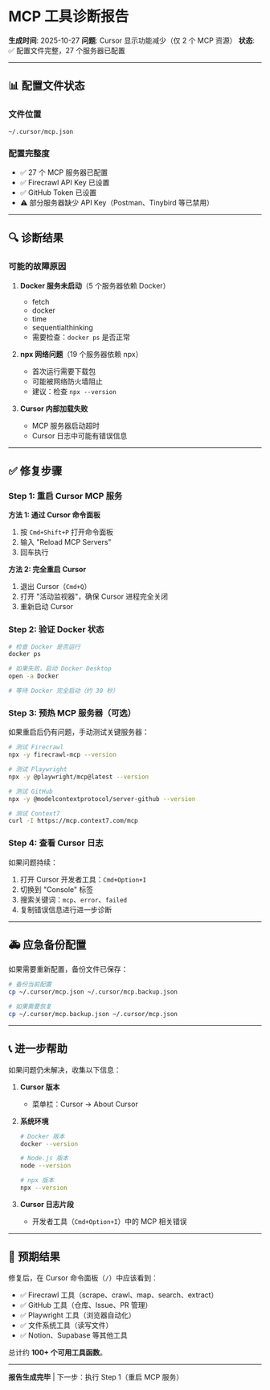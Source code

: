 # MCP 工具诊断报告

**生成时间**: 2025-10-27
**问题**: Cursor 显示功能减少（仅 2 个 MCP 资源）
**状态**: ✅ 配置文件完整，27 个服务器已配置

---

## 📊 配置文件状态

### 文件位置
```
~/.cursor/mcp.json
```

### 配置完整度
- ✅ 27 个 MCP 服务器已配置
- ✅ Firecrawl API Key 已设置
- ✅ GitHub Token 已设置
- ⚠️ 部分服务器缺少 API Key（Postman、Tinybird 等已禁用）

---

## 🔍 诊断结果

### 可能的故障原因

1. **Docker 服务未启动**（5 个服务器依赖 Docker）
   - fetch
   - docker
   - time
   - sequentialthinking
   - 需要检查：`docker ps` 是否正常

2. **npx 网络问题**（19 个服务器依赖 npx）
   - 首次运行需要下载包
   - 可能被网络防火墙阻止
   - 建议：检查 `npx --version`

3. **Cursor 内部加载失败**
   - MCP 服务器启动超时
   - Cursor 日志中可能有错误信息

---

## ✅ 修复步骤

### Step 1: 重启 Cursor MCP 服务

**方法 1: 通过 Cursor 命令面板**
1. 按 `Cmd+Shift+P` 打开命令面板
2. 输入 "Reload MCP Servers"
3. 回车执行

**方法 2: 完全重启 Cursor**
1. 退出 Cursor（`Cmd+Q`）
2. 打开 "活动监视器"，确保 Cursor 进程完全关闭
3. 重新启动 Cursor

### Step 2: 验证 Docker 状态

```bash
# 检查 Docker 是否运行
docker ps

# 如果失败，启动 Docker Desktop
open -a Docker

# 等待 Docker 完全启动（约 30 秒）
```

### Step 3: 预热 MCP 服务器（可选）

如果重启后仍有问题，手动测试关键服务器：

```bash
# 测试 Firecrawl
npx -y firecrawl-mcp --version

# 测试 Playwright
npx -y @playwright/mcp@latest --version

# 测试 GitHub
npx -y @modelcontextprotocol/server-github --version

# 测试 Context7
curl -I https://mcp.context7.com/mcp
```

### Step 4: 查看 Cursor 日志

如果问题持续：

1. 打开 Cursor 开发者工具：`Cmd+Option+I`
2. 切换到 "Console" 标签
3. 搜索关键词：`mcp`、`error`、`failed`
4. 复制错误信息进行进一步诊断

---

## 🚑 应急备份配置

如果需要重新配置，备份文件已保存：

```bash
# 备份当前配置
cp ~/.cursor/mcp.json ~/.cursor/mcp.backup.json

# 如果需要恢复
cp ~/.cursor/mcp.backup.json ~/.cursor/mcp.json
```

---

## 📞 进一步帮助

如果问题仍未解决，收集以下信息：

1. **Cursor 版本**
   - 菜单栏：Cursor → About Cursor

2. **系统环境**
   ```bash
   # Docker 版本
   docker --version

   # Node.js 版本
   node --version

   # npx 版本
   npx --version
   ```

3. **Cursor 日志片段**
   - 开发者工具（`Cmd+Option+I`）中的 MCP 相关错误

---

## 🎯 预期结果

修复后，在 Cursor 命令面板（`/`）中应该看到：

- ✅ Firecrawl 工具（scrape、crawl、map、search、extract）
- ✅ GitHub 工具（仓库、Issue、PR 管理）
- ✅ Playwright 工具（浏览器自动化）
- ✅ 文件系统工具（读写文件）
- ✅ Notion、Supabase 等其他工具

总计约 **100+ 个可用工具函数**。

---

**报告生成完毕** | 下一步：执行 Step 1（重启 MCP 服务）
